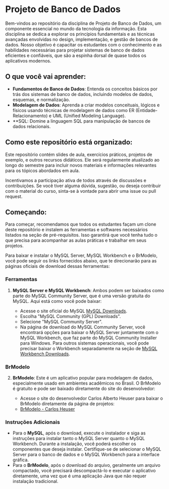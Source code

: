 # Projeto de Banco de Dados

Bem-vindos ao repositório da disciplina de Projeto de Banco de Dados, um componente essencial no mundo da tecnologia da informação. Esta disciplina se dedica a explorar os princípios fundamentais e as técnicas avançadas envolvidas no design, implementação, e gestão de bancos de dados. Nosso objetivo é capacitar os estudantes com o conhecimento e as habilidades necessárias para projetar sistemas de banco de dados eficientes e confiáveis, que são a espinha dorsal de quase todos os aplicativos modernos.

## O que você vai aprender:

- **Fundamentos de Banco de Dados**: Entenda os conceitos básicos por trás dos sistemas de banco de dados, incluindo modelos de dados, esquemas, e normalização.
- **Modelagem de Dados**: Aprenda a criar modelos conceituais, lógicos e físicos usando técnicas de modelagem de dados como ER (Entidade-Relacionamento) e UML (Unified Modeling Language).
- **SQL: Domine a linguagem SQL para manipulação de bancos de dados relacionais.

## Como este repositório está organizado:

Este repositório contém slides de aula, exercícios práticos, projetos de exemplo, e outros recursos didáticos. Ele será regularmente atualizado ao longo do semestre para incluir novos materiais e informações relevantes para os tópicos abordados em aula.

Incentivamos a participação ativa de todos através de discussões e contribuições. Se você tiver alguma dúvida, sugestão, ou deseja contribuir com o material do curso, sinta-se à vontade para abrir uma issue ou pull request.

## Começando:

Para começar, recomendamos que todos os estudantes façam um clone deste repositório e instalem as ferramentas e softwares necessários listados na seção de pré-requisitos. Isso garantirá que você tenha tudo o que precisa para acompanhar as aulas práticas e trabalhar em seus projetos.

Para baixar e instalar o MySQL Server, MySQL Workbench e o BrModelo, você pode seguir os links fornecidos abaixo, que te direcionarão para as páginas oficiais de download dessas ferramentas:

### Ferramentas

1. **MySQL Server e MySQL Workbench**: Ambos podem ser baixados como parte do MySQL Community Server, que é uma versão gratuita do MySQL. Aqui está como você pode baixar:

   - Acesse o site oficial do MySQL [MySQL Downloads](https://dev.mysql.com/downloads/).
   - Escolha "MySQL Community (GPL) Downloads".
   - Selecione "MySQL Community Server".
   - Na página de download do MySQL Community Server, você encontrará opções para baixar o MySQL Server juntamente com o MySQL Workbench, que faz parte do MySQL Community Installer para Windows. Para outros sistemas operacionais, você pode precisar baixar o Workbench separadamente na seção de [MySQL Workbench Downloads](https://dev.mysql.com/downloads/workbench/).

### BrModelo

2. **BrModelo**: Este é um aplicativo popular para modelagem de dados, especialmente usado em ambientes acadêmicos no Brasil. O BrModelo é gratuito e pode ser baixado diretamente do site do desenvolvedor:

   - Acesse o site do desenvolvedor Carlos Alberto Heuser para baixar o BrModelo diretamente da página de projetos:
   - [BrModelo - Carlos Heuser](http://www.sis4.com/brModelo/)

### Instruções Adicionais

- Para o **MySQL**, após o download, execute o instalador e siga as instruções para instalar tanto o MySQL Server quanto o MySQL Workbench. Durante a instalação, você poderá escolher os componentes que deseja instalar. Certifique-se de selecionar o MySQL Server para o banco de dados e o MySQL Workbench para a interface gráfica.
- Para o **BrModelo**, após o download do arquivo, geralmente um arquivo compactado, você precisará descompactá-lo e executar o aplicativo diretamente, uma vez que é uma aplicação Java que não requer instalação tradicional.
